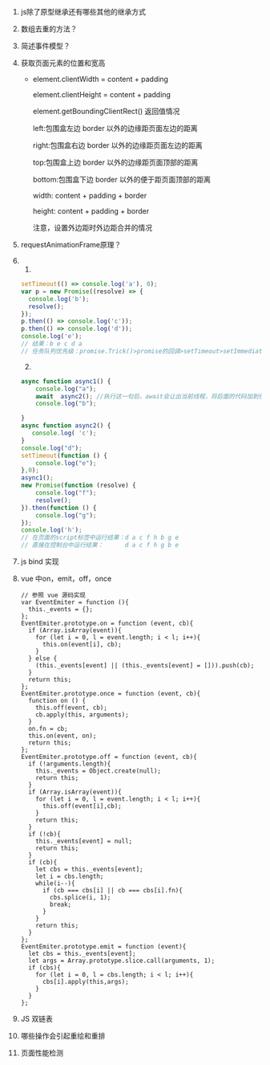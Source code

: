 1. js除了原型继承还有哪些其他的继承方式 

2. 数组去重的方法？ 

3. 简述事件模型？

4. 获取页面元素的位置和宽高

   - element.clientWidth = content + padding

     element.clientHeight = content + padding

     element.getBoundingClientRect() 返回值情况

     left:包围盒左边 border 以外的边缘距页面左边的距离

     right:包围盒右边 border 以外的边缘距页面左边的距离

     top:包围盒上边 border 以外的边缘距页面顶部的距离

     bottom:包围盒下边 border 以外的便于距页面顶部的距离

     width: content + padding + border

     height: content + padding + border

     注意，设置外边距时外边距合并的情况

5. requestAnimationFrame原理？

6. 1) 

   ```js
   setTimeout(() => console.log('a'), 0);
   var p = new Promise((resolve) => {
     console.log('b');
     resolve();
   });
   p.then(() => console.log('c'));
   p.then(() => console.log('d'));
   console.log('e');
   // 结果：b e c d a
   // 任务队列优先级：promise.Trick()>promise的回调>setTimeout>setImmediate
   ```

   2)

   ```js
   async function async1() {
       console.log("a");
       await  async2(); //执行这一句后，await会让出当前线程，将后面的代码加到任务队列中，然后继续执行函数后面的同步代码
       console.log("b");
   
   }
   async function async2() {
      console.log( 'c');
   }
   console.log("d");
   setTimeout(function () {
       console.log("e");
   },0);
   async1();
   new Promise(function (resolve) {
       console.log("f");
       resolve();
   }).then(function () {
       console.log("g");
   });
   console.log('h');
   // 在页面的script标签中运行结果：d a c f h b g e
   // 直接在控制台中运行结果：      d a c f h g b e
   
   ```

7. js bind 实现

8. vue 中on，emit，off，once

   ```JS
   // 参照 vue 源码实现
   var EventEmiter = function (){
     this._events = {};
   };
   EventEmiter.prototype.on = function (event, cb){
     if (Array.isArray(event)){
       for (let i = 0, l = event.length; i < l; i++){
         this.on(event[i], cb);
       }
     } else {
       (this._events[event] || (this._events[event] = [])).push(cb);
     }
     return this;
   };
   EventEmiter.prototype.once = function (event, cb){
     function on () {
       this.off(event, cb);
       cb.apply(this, arguments);
     }
     on.fn = cb;
     this.on(event, on);
     return this;
   };
   EventEmiter.prototype.off = function (event, cb){
     if (!arguments.length){
       this._events = Object.create(null);
       return this;
     }
     if (Array.isArray(event)){
       for (let i = 0, l = event.length; i < l; i++){
         this.off(event[i],cb);
       }
       return this;
     }
     if (!cb){
       this._events[event] = null;
       return this;
     }
     if (cb){
       let cbs = this._events[event];
       let i = cbs.length;
       while(i--){
         if (cb === cbs[i] || cb === cbs[i].fn){
           cbs.splice(i, 1);
           break;
         }
       }
       return this;
     }
   };
   EventEmiter.prototype.emit = function (event){
     let cbs = this._events[event];
     let args = Array.prototype.slice.call(arguments, 1);
     if (cbs){
       for (let i = 0, l = cbs.length; i < l; i++){
         cbs[i].apply(this,args);
       }
     }
   };
   ```

9. JS 双链表

10. 哪些操作会引起重绘和重排

11. 页面性能检测

